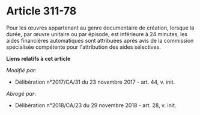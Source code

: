 # Article 311-78

Pour les œuvres appartenant au genre documentaire de création, lorsque la durée, par œuvre unitaire ou par épisode, est
inférieure à 24 minutes, les aides financières automatiques sont attribuées après avis de la commission spécialisée
compétente pour l'attribution des aides sélectives.

**Liens relatifs à cet article**

_Modifié par_:

  - Délibération n°2017/CA/31 du 23 novembre 2017 - art. 44, v. init.

_Abrogé par_:

  - Délibération n°2018/CA/23 du 29 novembre 2018 - art. 28, v. init.

